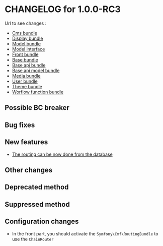 # CHANGELOG for 1.0.0-RC3

Url to see changes : 

 - [Cms bundle](https://github.com/open-orchestra/open-orchestra-cms-bundle/compare/v1.0.0-RC2...v1.0.0-RC3)
 - [Display bundle](https://github.com/open-orchestra/open-orchestra-display-bundle/compare/v1.0.0-RC2...v1.0.0-RC3)
 - [Model bundle](https://github.com/open-orchestra/open-orchestra-model-bundle/compare/v1.0.0-RC2...v1.0.0-RC3)
 - [Model interface](https://github.com/open-orchestra/open-orchestra-model-interface/compare/v1.0.0-RC2...v1.0.0-RC3)
 - [Front bundle](https://github.com/open-orchestra/open-orchestra-front-bundle/compare/v1.0.0-RC2...v1.0.0-RC3)
 - [Base bundle](https://github.com/open-orchestra/open-orchestra-base-bundle/compare/v1.0.0-RC2...v1.0.0-RC3)
 - [Base api bundle](https://github.com/open-orchestra/open-orchestra-base-api-bundle/compare/v1.0.0-RC2...v1.0.0-RC3)
 - [Base api model bundle](https://github.com/open-orchestra/open-orchestra-base-api-mongo-model-bundle/compare/v1.0.0-RC2...v1.0.0-RC3)
 - [Media bundle](https://github.com/open-orchestra/open-orchestra-media-bundle/compare/v1.0.0-RC2...v1.0.0-RC3)
 - [User bundle](https://github.com/open-orchestra/open-orchestra-user-bundle/compare/v1.0.0-RC2...v1.0.0-RC3)
 - [Theme bundle](https://github.com/open-orchestra/open-orchestra-theme-bundle/compare/v1.0.0-RC2...v1.0.0-RC3)
 - [Worflow function bundle](https://github.com/open-orchestra/open-orchestra-worflow-function-bundle/compare/v1.0.0-RC2...v1.0.0-RC3)

## Possible BC breaker
  
## Bug fixes

## New features

 - [The routing can be now done from the database](https://trello.com/c/fMWCiGF8/1352-8-perf-etq-u-le-routing-est-resolu-par-tokens)
 
## Other changes

## Deprecated method

## Suppressed method

## Configuration changes

 - In the front part, you should activate the `Symfony\Cmf\RoutingBundle` to use the `ChainRouter`

